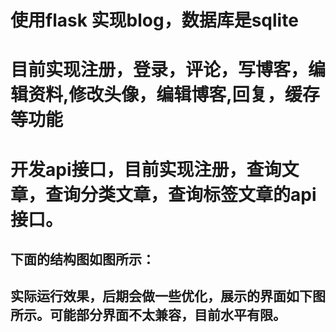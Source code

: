 # 使用flask 实现blog，数据库是sqlite
# 目前实现注册，登录，评论，写博客，编辑资料,修改头像，编辑博客,回复，缓存等功能
# 开发api接口，目前实现注册，查询文章，查询分类文章，查询标签文章的api接口。
## 下面的结构图如图所示：
## 实际运行效果，后期会做一些优化，展示的界面如下图所示。可能部分界面不太兼容，目前水平有限。
